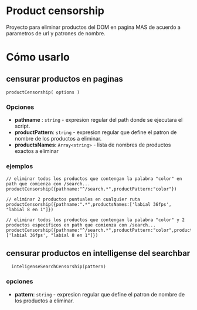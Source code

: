 # Product censorship

Proyecto para eliminar productos del DOM en pagina MAS de acuerdo a parametros
de url y patrones de nombre.


# Cómo usarlo

## censurar productos en paginas

```
productCensorship( options )
```

### Opciones

- **pathname** : `string` - expresion regular del path donde se ejecutara el
  script.
- **productPattern**: `string` - expresion regular que define el patron de
  nombre de los productos a eliminar.
- **productsNames**: `Array<string>` - lista de nombres de productos exactos a eliminar

### ejemplos

```
// eliminar todos los productos que contengan la palabra "color" en path que comienza con /search...
productCensorship({pathname:"^/search.*",productPattern:"color"})

// eliminar 2 productos puntuales en cualquier ruta
productCensorship({pathname:".*",productsNames:['labial 36fps', "labial 8 en 1"]})

// eliminar todos los productos que contengan la palabra "color" y 2 productos especificos en path que comienza con /search...
productCensorship({pathname:"^/search.*",productPattern:"color",productsNames:['labial 36fps', "labial 8 en 1"]})
```

## censurar productos en intelligense del searchbar 

```
  inteligenseSearchCensorship(pattern)
```

### opciones

- **pattern**: `string` - expresion regular que define el patron de nombre de los productos a eliminar.